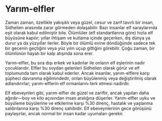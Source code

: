 # Yarım-elfler

Zaman zaman, özellikle yakışıklı veya güzel, cesur ve zarif tavırlı bir insan, Sidhelien arasında zarar görmeden dolaşabilir. Bazı insanlar elf saraylarında eşit olarak kabul edilmiştir bile. Ölümlüler (elf standartlarına göre) hızla elf büyüsüne kapılır; yıllar ihtişam ve kutlama içinde geçerken, dış dünya ya durur ya da yüzyıllar ilerler. Böyle bir ölümlü evine döndüğünde sadece tek bir gecenin geçtiğini veya yüz yılın uçup gittiğini görebilir. Çoğu zaman, bir ölümlünün hayatı bir kalp atışında sona erer.

Yarım-elfler, bu sıra dışı erkek ve kadınlar ile onların elf eşlerinin nadir çocuklarıdır. Elfler bu soydan gelenleri Sidhelien olarak görür ve elf toplumunda tam olarak kabul ederler. Ancak insanlar, yarım-elflere karşı şüpheci davranma eğilimindedir, onları büyülenmiş veya değiştirilmiş olarak adlandırırlar; yarım-elflerin elf ormanlarını terk etmesi nadirdir.

Elf ebeveynleri gibi, yarım-elfler de güzel ve zariftir, ancak yapıları daha ağırdır—boy ve kilo açısından insan aralığına düşerler. Yarım-elfler uyku ve büyüleme büyülerine ve etkilerine karşı %30 direnç, hastalık ve yaşlanma saldırılarına karşı %30 direnç sahibidir. Elf ebeveynlerinin gece görüşünü paylaşırlar, ancak normal bir insan kadar uyumaları gerekir.
